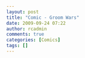 ```yaml
---
layout: post
title: "Comic - Groom Wars"
date: 2009-09-24 07:22
author: rcadmin
comments: true
categories: [Comics]
tags: []
---
```

<img src="http://bitsmack.com/wp/wp-content/uploads/2009/09/20090923.jpg" alt="" title="one more game and then we'll head back to Ashley and Kim with the spare tire" class="alignnone size-full wp-image-1730" />

